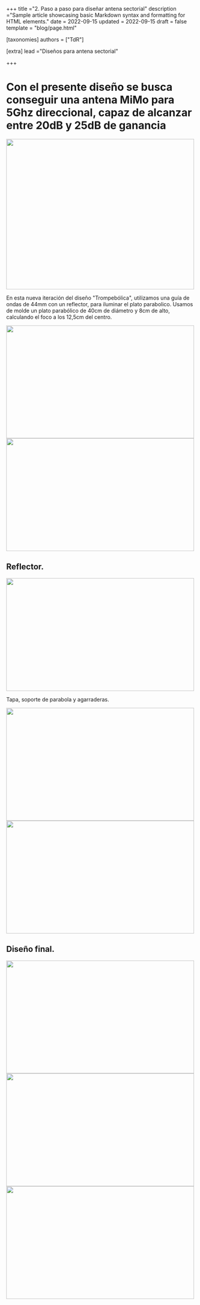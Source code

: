 +++
title ="2. Paso a paso para diseñar antena sectorial"
description ="Sample article showcasing basic Markdown syntax and formatting for HTML elements."
date = 2022-09-15
updated = 2022-09-15
draft = false
template = "blog/page.html"

[taxonomies]
authors = ["TdR"]

[extra]
lead ="Diseños para antena sectorial"

+++




# Con el presente diseño se busca conseguir una antena MiMo para 5Ghz direccional, capaz de alcanzar entre 20dB y 25dB de ganancia
<img src="https://i.imgur.com/ubGm5SP.png" width="500" height="400">


En esta nueva iteración del diseño "Trompebólica", utilizamos una guía de ondas de 44mm con un reflector, para iluminar el plato parabolico.
Usamos de molde un plato parabólico de 40cm de diámetro y 8cm de alto, calculando el foco a los 12,5cm del centro.

<img src="https://i.imgur.com/O40ktXq.png" width="500" height="300"> <img src="https://i.imgur.com/r7B7nDr.png" width="500" height="300">



## Reflector.

<img src="https://i.imgur.com/sjcB1Ct.png" width="500" height="300">


Tapa, soporte de parabola y agarraderas.

<img src="https://i.imgur.com/uCBFa1C.png" width="500" height="300">


<img src="https://i.imgur.com/I7ZMRJ2.png" width="500" height="300">



## Diseño final.


<img src="https://i.imgur.com/ivvFrU9.png" width="500" height="300">

<img src="https://i.imgur.com/H1Ysg9e.png" width="500" height="300">


<img src="https://i.imgur.com/i42kOdD.png" width="500" height="300">
